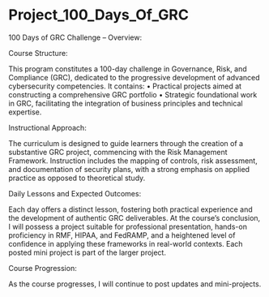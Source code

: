 # Project_100_Days_Of_GRC
100 Days of GRC Challenge – Overview:


Course Structure:

This program constitutes a 100-day challenge in Governance, Risk, and Compliance (GRC), dedicated to the progressive development of advanced cybersecurity competencies. It contains:
•	Practical projects aimed at constructing a comprehensive GRC portfolio
•	Strategic foundational work in GRC, facilitating the integration of business principles and technical expertise.




Instructional Approach:

The curriculum is designed to guide learners through the creation of a substantive GRC project, commencing with the Risk Management Framework. Instruction includes the mapping of controls, risk assessment, and documentation of security plans, with a strong emphasis on applied practice as opposed to theoretical study.




Daily Lessons and Expected Outcomes:

Each day offers a distinct lesson, fostering both practical experience and the development of authentic GRC deliverables. At the course’s conclusion, I will possess a project suitable for professional presentation, hands-on proficiency in RMF, HIPAA, and FedRAMP, and a heightened level of confidence in applying these frameworks in real-world contexts.
Each posted mini project is part of the larger project.




Course Progression:

As the course progresses, I will continue to post updates and mini-projects.
